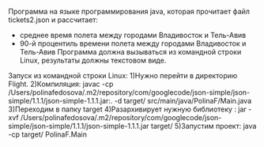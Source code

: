 Программа на языке программирования java, которая прочитает файл tickets2.json и рассчитает:
- среднее время полета между городами Владивосток и Тель-Авив
- 90-й процентиль времени полета между городами Владивосток и Тель-Авив
Программа должна вызываться из командной строки Linux, результаты должны текстовом виде.


Запуск из командной строки Linux:
1)Нужно перейти в директорию Flight.
2)Компиляция:
  javac -cp /Users/polinafedosova/.m2/repository/com/googlecode/json-simple/json-simple/1.1.1/json-simple-1.1.1.jar:. -d target/ src/main/java/PolinaF/Main.java 
3)Переходим в папку target
4)Разархивирует нужную библиотеку :
  jar -xvf /Users/polinafedosova/.m2/repository/com/googlecode/json-simple/json-simple/1.1.1/json-simple-1.1.1.jar target/
5)Запустим проект:
  java -cp target/ PolinaF.Main

